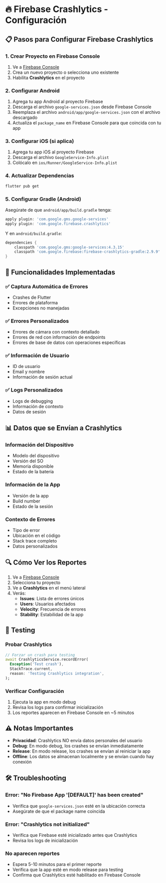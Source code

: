# 🔥 Firebase Crashlytics - Configuración

## 📋 Pasos para Configurar Firebase Crashlytics

### 1. **Crear Proyecto en Firebase Console**

1. Ve a [Firebase Console](https://console.firebase.google.com/)
2. Crea un nuevo proyecto o selecciona uno existente
3. Habilita **Crashlytics** en el proyecto

### 2. **Configurar Android**

1. Agrega tu app Android al proyecto Firebase
2. Descarga el archivo `google-services.json` desde Firebase Console
3. Reemplaza el archivo `android/app/google-services.json` con el archivo descargado
4. Actualiza el `package_name` en Firebase Console para que coincida con tu app

### 3. **Configurar iOS** (si aplica)

1. Agrega tu app iOS al proyecto Firebase
2. Descarga el archivo `GoogleService-Info.plist`
3. Colócalo en `ios/Runner/GoogleService-Info.plist`

### 4. **Actualizar Dependencias**

```bash
flutter pub get
```

### 5. **Configurar Gradle (Android)**

Asegúrate de que `android/app/build.gradle` tenga:

```gradle
apply plugin: 'com.google.gms.google-services'
apply plugin: 'com.google.firebase.crashlytics'
```

Y en `android/build.gradle`:

```gradle
dependencies {
    classpath 'com.google.gms:google-services:4.3.15'
    classpath 'com.google.firebase:firebase-crashlytics-gradle:2.9.9'
}
```

## 🚀 **Funcionalidades Implementadas**

### ✅ **Captura Automática de Errores**

- Crashes de Flutter
- Errores de plataforma
- Excepciones no manejadas

### ✅ **Errores Personalizados**

- Errores de cámara con contexto detallado
- Errores de red con información de endpoints
- Errores de base de datos con operaciones específicas

### ✅ **Información de Usuario**

- ID de usuario
- Email y nombre
- Información de sesión actual

### ✅ **Logs Personalizados**

- Logs de debugging
- Información de contexto
- Datos de sesión

## 📊 **Datos que se Envían a Crashlytics**

### **Información del Dispositivo**

- Modelo del dispositivo
- Versión del SO
- Memoria disponible
- Estado de la batería

### **Información de la App**

- Versión de la app
- Build number
- Estado de la sesión

### **Contexto de Errores**

- Tipo de error
- Ubicación en el código
- Stack trace completo
- Datos personalizados

## 🔍 **Cómo Ver los Reportes**

1. Ve a [Firebase Console](https://console.firebase.google.com/)
2. Selecciona tu proyecto
3. Ve a **Crashlytics** en el menú lateral
4. Verás:
   - **Issues**: Lista de errores únicos
   - **Users**: Usuarios afectados
   - **Velocity**: Frecuencia de errores
   - **Stability**: Estabilidad de la app

## 📱 **Testing**

### **Probar Crashlytics**

```dart
// Forzar un crash para testing
await CrashlyticsService.recordError(
  Exception('Test crash'),
  StackTrace.current,
  reason: 'Testing Crashlytics integration',
);
```

### **Verificar Configuración**

1. Ejecuta la app en modo debug
2. Revisa los logs para confirmar inicialización
3. Los reportes aparecen en Firebase Console en ~5 minutos

## ⚠️ **Notas Importantes**

- **Privacidad**: Crashlytics NO envía datos personales del usuario
- **Debug**: En modo debug, los crashes se envían inmediatamente
- **Release**: En modo release, los crashes se envían al reiniciar la app
- **Offline**: Los datos se almacenan localmente y se envían cuando hay conexión

## 🛠️ **Troubleshooting**

### **Error: "No Firebase App '[DEFAULT]' has been created"**

- Verifica que `google-services.json` esté en la ubicación correcta
- Asegúrate de que el package name coincida

### **Error: "Crashlytics not initialized"**

- Verifica que Firebase esté inicializado antes que Crashlytics
- Revisa los logs de inicialización

### **No aparecen reportes**

- Espera 5-10 minutos para el primer reporte
- Verifica que la app esté en modo release para testing
- Confirma que Crashlytics esté habilitado en Firebase Console
